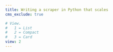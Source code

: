 ```yaml
---
title: Writing a scraper in Python that scales
cms_exclude: true

# View.
#   1 = List
#   2 = Compact
#   3 = Card
view: 2
---
```

